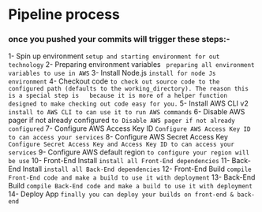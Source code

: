  
# Pipeline process

### once you pushed your commits will trigger these steps:-

1- Spin up environment
``` setup and starting environment for out technology ```
2- Preparing environment variables
``` preparing all environment variables to use in AWS```
3- Install Node.js
``` install for node Js environment ```
4- Checkout code
``` to check out source code to the configured path (defaults to the working_directory). The reason this is a special step is   because it is more of a helper function designed to make checking out code easy for you. ```
5- Install AWS CLI v2
``` install to AWS CLI to can use it to run AWS commands ```
6- Disable AWS pager if not already configured
``` to Disable AWS pager if not already configured ```
7- Configure AWS Access Key ID
``` Configure AWS Access Key ID to can access your services ```
8- Configure AWS Secret Access Key
``` Configure Secret Access Key and Access Key ID to can access your services ```
9- Configure AWS default region
``` to configure your region will be use ```
10- Front-End Install
``` install all Front-End dependencies ```
11- Back-End Install
``` install all Back-End dependencies ```
12- Front-End Build
``` compile Front-End code and make a build to use it with deployment ```
13- Back-End Build
``` compile Back-End code and make a build to use it with deployment ```
14- Deploy App
``` finally you can deploy your builds on front-end & back-end ```
